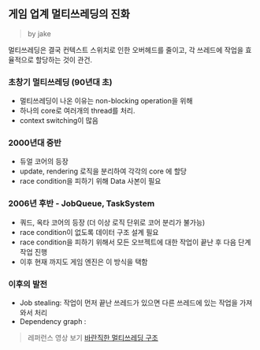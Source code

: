 ##  게임 업계 멀티쓰레딩의 진화

> by jake

멀티쓰레딩은 결국 컨텍스트 스위치로 인한 오버헤드를 줄이고, 각 쓰레드에 작업을 효율적으로 할당하는 것이 관건.

### 초창기 멀티쓰레딩 (90년대 초)
- 멀티쓰레딩이 나온 이유는 non-blocking operation을 위해
- 하나의 core로 여러개의 thread를 처리.
- context switching이 많음

### 2000년대 중반
- 듀얼 코어의 등장
- update, rendering 로직을 분리하여 각각의 core 에 할당
- race condition을 피하기 위해 Data 사본이 필요

### 2006년 후반 - JobQueue, TaskSystem
- 쿼드, 옥타 코어의 등장 (더 이상 로직 단위로 코어 분리가 불가능)
- race condition이 없도록 데이터 구조 설계 필요
- race condition을 피하기 위해서 모든 오브젝트에 대한 작업이 끝난 후 다음 단계 작업 진행
- 이후 현재 까지도 게임 엔진은 이 방식을 택함

### 이후의 발전
- Job stealing: 작업이 먼저 끝난 쓰레드가 있으면 다른 쓰레드에 있는 작업을 가져와서 처리
- Dependency graph : 


> 레퍼런스 영상 보기
> [바란직한 멀티쓰레딩 구조](https://www.youtube.com/watch?v=M1e9nmmD3II)
